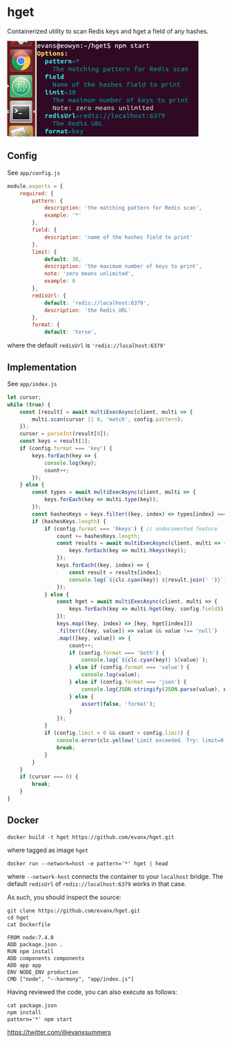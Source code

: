 # hget

Containerized utility to scan Redis keys and hget a field of any hashes.

<img src='https://raw.githubusercontent.com/evanx/hget/master/docs/readme/images/options.png'>


## Config

See `app/config.js`
```javascript
module.exports = {
    required: {
        pattern: {
            description: 'the matching pattern for Redis scan',
            example: '*'
        },
        field: {
            description: 'name of the hashes field to print'
        },
        limit: {
            default: 30,
            description: 'the maximum number of keys to print',
            note: 'zero means unlimited',
            example: 0
        },
        redisUrl: {
            default: 'redis://localhost:6379',
            description: 'the Redis URL'
        },
        format: {
            default: 'terse',
```
where the default `redisUrl` is `'redis://localhost:6379'`

## Implementation

See `app/index.js`
```javascript
let cursor;
while (true) {
    const [result] = await multiExecAsync(client, multi => {
        multi.scan(cursor || 0, 'match', config.pattern);
    });
    cursor = parseInt(result[0]);
    const keys = result[1];
    if (config.format === 'key') {
        keys.forEach(key => {
            console.log(key);
            count++;
        });
    } else {
        const types = await multiExecAsync(client, multi => {
            keys.forEach(key => multi.type(key));
        });
        const hashesKeys = keys.filter((key, index) => types[index] === 'hash');
        if (hashesKeys.length) {
            if (config.format === 'hkeys') { // undocumented feature
                count += hashesKeys.length;
                const results = await multiExecAsync(client, multi => {
                    keys.forEach(key => multi.hkeys(key));
                });
                keys.forEach((key, index) => {
                    const result = results[index];
                    console.log(`${clc.cyan(key)} ${result.join(' ')}`);
                });
            } else {
                const hget = await multiExecAsync(client, multi => {
                    keys.forEach(key => multi.hget(key, config.field));
                });
                keys.map((key, index) => [key, hget[index]])
                .filter(([key, value]) => value && value !== 'null')
                .map(([key, value]) => {
                    count++;
                    if (config.format === 'both') {
                        console.log(`${clc.cyan(key)} ${value}`);
                    } else if (config.format === 'value') {
                        console.log(value);
                    } else if (config.format === 'json') {
                        console.log(JSON.stringify(JSON.parse(value), null, 2));
                    } else {
                        assert(false, 'format');
                    }
                });
            }
            if (config.limit > 0 && count > config.limit) {
                console.error(clc.yellow('Limit exceeded. Try: limit=0'));
                break;
            }
        }
    }
    if (cursor === 0) {
        break;
    }
}
```

## Docker

```shell
docker build -t hget https://github.com/evanx/hget.git
```
where tagged as image `hget`

```shell
docker run --network=host -e pattern='*' hget | head
```
where `--network-host` connects the container to your `localhost` bridge. The default `redisUrl` of `redis://localhost:6379` works in that case.

As such, you should inspect the source:
```shell
git clone https://github.com/evanx/hget.git
cd hget
cat Dockerfile
```
```
FROM node:7.4.0
ADD package.json .
RUN npm install
ADD components components
ADD app app
ENV NODE_ENV production
CMD ["node", "--harmony", "app/index.js"]
```

Having reviewed the code, you can also execute as follows:
```
cat package.json
npm install
pattern='*' npm start
```

https://twitter.com/@evanxsummers
